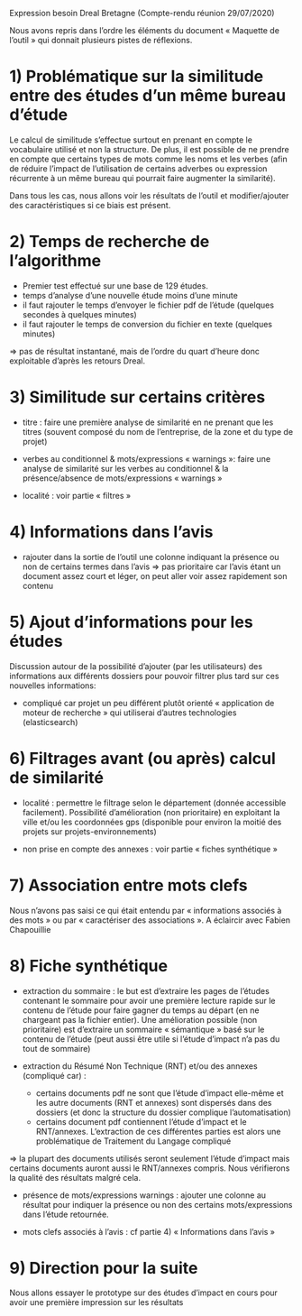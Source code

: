 Expression besoin Dreal Bretagne (Compte-rendu réunion 29/07/2020)

Nous avons repris dans l’ordre les éléments du document « Maquette de l’outil » qui donnait plusieurs pistes de réflexions.


# 1) Problématique sur la similitude entre des études d’un même bureau d’étude


Le calcul de similitude s’effectue surtout en prenant en compte le vocabulaire utilisé et non la structure. De plus, il est possible de ne prendre en compte que certains types de mots comme les noms et les verbes (afin de réduire l’impact de l’utilisation de certains adverbes ou expression récurrente à un même bureau qui pourrait faire augmenter la similarité).

Dans tous les cas, nous allons voir les résultats de l’outil et modifier/ajouter des caractéristiques si ce biais est présent.


# 2) Temps de recherche de l’algorithme 


- Premier test effectué sur une base de 129 études.
- temps d’analyse d’une nouvelle étude moins d’une minute
- il faut rajouter le temps d’envoyer le fichier pdf de l’étude (quelques secondes à quelques minutes)
- il faut rajouter le temps de conversion du fichier en texte (quelques minutes)

=> pas de résultat instantané, mais de l’ordre du quart d’heure donc exploitable d’après les retours Dreal.


# 3) Similitude sur certains critères


- titre : faire une première analyse de similarité en ne prenant que les titres (souvent composé du nom de l’entreprise, de la zone et du type de projet)

- verbes au conditionnel  & mots/expressions « warnings »: faire une analyse de similarité sur les verbes au conditionnel & la présence/absence de mots/expressions « warnings »

- localité : voir partie « filtres »


# 4) Informations dans l’avis


- rajouter dans la sortie de l’outil une colonne indiquant la présence ou non de certains termes dans l’avis => pas prioritaire car l’avis étant un document assez court et léger, on peut aller voir assez rapidement son contenu


# 5) Ajout d’informations pour les études


Discussion autour de la possibilité d’ajouter (par les utilisateurs) des informations aux différents dossiers pour pouvoir filtrer plus tard sur ces nouvelles informations:
- compliqué car projet un peu différent plutôt orienté « application de moteur de recherche » qui utiliserai d’autres technologies (elasticsearch)


# 6) Filtrages avant (ou après) calcul de similarité 


- localité :  permettre le filtrage selon le département (donnée accessible facilement). Possibilité d’amélioration (non prioritaire) en exploitant la ville et/ou les coordonnées gps (disponible pour environ la moitié des projets sur projets-environnements)

- non prise en compte des annexes : voir partie « fiches synthétique » 


# 7) Association entre mots clefs


Nous n’avons pas saisi ce qui était entendu par « informations associés à des mots » ou par « caractériser des associations ». A éclaircir avec Fabien Chapouillie


# 8) Fiche synthétique


- extraction du sommaire : le but est d’extraire les pages de l’études contenant le sommaire pour avoir une première lecture rapide sur le contenu de l’étude pour faire gagner du temps au départ (en ne chargeant pas la fichier entier). Une amélioration possible (non prioritaire) est d’extraire un sommaire « sémantique » basé sur le contenu de l’étude (peut aussi être utile si l’étude d’impact n’a pas du tout de sommaire)

- extraction du Résumé Non Technique (RNT) et/ou des annexes (compliqué car) :
    * certains documents pdf ne sont que l’étude d’impact elle-même et les autre documents (RNT et annexes) sont dispersés dans des dossiers (et donc la structure du dossier complique l’automatisation)
    * certains document pdf contiennent l’étude d’impact et le RNT/annexes. L’extraction de ces différentes parties est alors une problématique de Traitement du Langage compliqué

=> la plupart des documents utilisés seront seulement l’étude d’impact mais certains documents auront aussi le RNT/annexes compris. Nous vérifierons la qualité des résultats malgré cela.

- présence de mots/expressions warnings : ajouter une colonne au résultat pour indiquer la présence ou non des certains mots/expressions dans l’étude retournée.

- mots clefs associés à l’avis : cf partie 4) « Informations dans l’avis »


# 9) Direction pour la suite


Nous allons essayer le prototype sur des études d’impact en cours pour avoir une première impression sur les résultats

